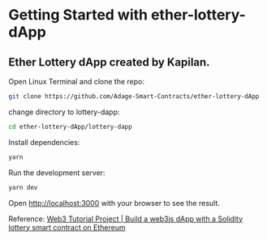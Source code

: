 # Getting Started with ether-lottery-dApp
## Ether Lottery dApp created by Kapilan.

Open Linux Terminal and clone the repo:
```bash
git clone https://github.com/Adage-Smart-Contracts/ether-lottery-dApp
```

change directory to lottery-dapp:
```bash
cd ether-lottery-dApp/lottery-dapp
```

Install dependencies:
```bash
yarn
```

Run the development server:
```bash
yarn dev
```

Open [http://localhost:3000](http://localhost:3000) with your browser to see the result.

Reference: [Web3 Tutorial Project | Build a web3js dApp with a Solidity lottery smart contract on Ethereum](https://youtu.be/8ElPDw0laIo)
